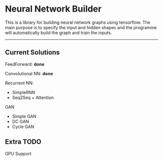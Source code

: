 Neural Network Builder
===================

This is a library for building neural network graphs using tensorflow. The main purpose is to specify the input and hidden shapes and the programme will automatically build the graph and train the inputs.

----------


Current Solutions
-------------
FeedForward: **done**

Convolutional NN: **done**

Recurrent NN: 

- SimpleRNN 
- Seq2Seq + Attention 

GAN 

- Simple GAN
- DC GAN
- Cycle GAN


Extra TODO
-------------
GPU Support
